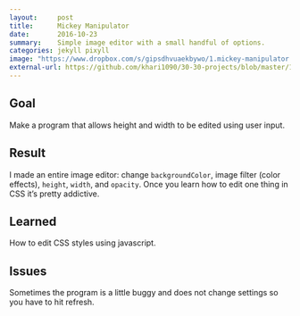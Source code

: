 ```yaml
---
layout:     post
title:      Mickey Manipulator
date:       2016-10-23
summary:    Simple image editor with a small handful of options.
categories: jekyll pixyll
image: "https://www.dropbox.com/s/gipsdhvuaekbywo/1.mickey-manipulator.png?raw=1"
external-url: https://github.com/khari1090/30-30-projects/blob/master/1.mickey-manipulator.html
---
```


## Goal
Make a program that allows height and width to be edited using user input.

## Result
I made an entire image editor: change `backgroundColor`, image filter (color effects), `height`, `width`, and `opacity`. Once you learn how to edit one thing in CSS it’s pretty addictive.

## Learned
How to edit CSS styles using javascript.

## Issues
Sometimes the program is a little buggy and does not change settings so you have to hit refresh.
